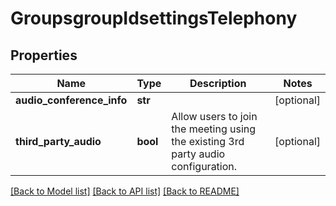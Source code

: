 # GroupsgroupIdsettingsTelephony

## Properties
Name | Type | Description | Notes
------------ | ------------- | ------------- | -------------
**audio_conference_info** | **str** |  | [optional] 
**third_party_audio** | **bool** | Allow users to join the meeting using the existing 3rd party audio configuration. | [optional] 

[[Back to Model list]](../README.md#documentation-for-models) [[Back to API list]](../README.md#documentation-for-api-endpoints) [[Back to README]](../README.md)

